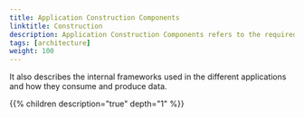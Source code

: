 ```yaml
---
title: Application Construction Components
linktitle: Construction 
description: Application Construction Components refers to the required components and configurations needed to create the different applications in the different solutions.
tags: [architecture]
weight: 100
---
```


It also describes the internal frameworks used in the different applications and how they consume and produce data.

{{% children description="true" depth="1" %}}
